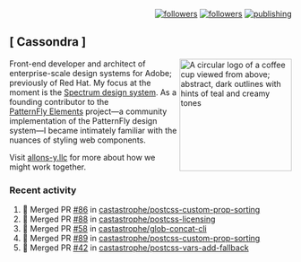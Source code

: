 <p align="right"><a rel="me" href="https://front-end.social/@castastrophe">
    <img alt="followers" title="Follow me on Mastodon" src="https://img.shields.io/mastodon/follow/109297102751309835?domain=https%3A%2F%2Ffront-end.social&label=Follow&logo=mastodon&logoColor=white&style=for-the-badge&labelColor=008080&color=006969"/></a>
  <a href="https://codepen.io/castastrophe/">
    <img alt="followers" title="Follow me on CodePen" src="https://img.shields.io/badge/23-1?color=640464&labelColor=7c007c&style=for-the-badge&logo=codepen&label=Follow"/></a>
<a href="https://castastrophe.medium.com/">
    <img alt="publishing" title="View articles on Medium" src="https://img.shields.io/badge/107-1?color=666&labelColor=444&label=subscribe&logo=medium&logoColor=white&style=for-the-badge"/></a>
</p>

## [&nbsp;Cassondra&nbsp;]

<img align="right" src="https://github-production-user-asset-6210df.s3.amazonaws.com/1840295/253016758-ba468774-1cd3-42c2-8f43-947b5eeb5edf.png" height="200" alt="A circular logo of a coffee cup viewed from above; abstract, dark outlines with hints of teal and creamy tones">

Front-end developer and architect of enterprise-scale design systems for Adobe; previously of Red Hat. My focus at the moment is the [Spectrum design system](https://github.com/adobe/spectrum-css). As a founding contributor to the [PatternFly&nbsp;Elements](https://github.com/patternfly/patternfly-elements) project&mdash;a community implementation of the PatternFly design system&mdash;I became intimately familiar with the nuances of styling web components.

Visit [allons-y.llc](http://allons-y.llc/) for more about how we might work together.

### Recent activity

<!--START_SECTION:activity-->
1. 🎉 Merged PR [#86](https://github.com/castastrophe/postcss-custom-prop-sorting/pull/86) in [castastrophe/postcss-custom-prop-sorting](https://github.com/castastrophe/postcss-custom-prop-sorting)
2. 🎉 Merged PR [#88](https://github.com/castastrophe/postcss-licensing/pull/88) in [castastrophe/postcss-licensing](https://github.com/castastrophe/postcss-licensing)
3. 🎉 Merged PR [#58](https://github.com/castastrophe/glob-concat-cli/pull/58) in [castastrophe/glob-concat-cli](https://github.com/castastrophe/glob-concat-cli)
4. 🎉 Merged PR [#89](https://github.com/castastrophe/postcss-custom-prop-sorting/pull/89) in [castastrophe/postcss-custom-prop-sorting](https://github.com/castastrophe/postcss-custom-prop-sorting)
5. 🎉 Merged PR [#42](https://github.com/castastrophe/postcss-vars-add-fallback/pull/42) in [castastrophe/postcss-vars-add-fallback](https://github.com/castastrophe/postcss-vars-add-fallback)
<!--END_SECTION:activity-->
